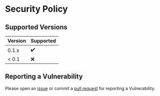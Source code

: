 # Security Policy

## Supported Versions

| Version | Supported          |
| ------- | ------------------ |
| 0.1.x   | :heavy_check_mark: |
| < 0.1   | :x:                |

## Reporting a Vulnerability

Please open an [issue](https://github.com/15mbp/hpack/issues) or commit a [pull request](https://github.com/15mbp/hpack/pulls) for reporting a Vulnerability.
